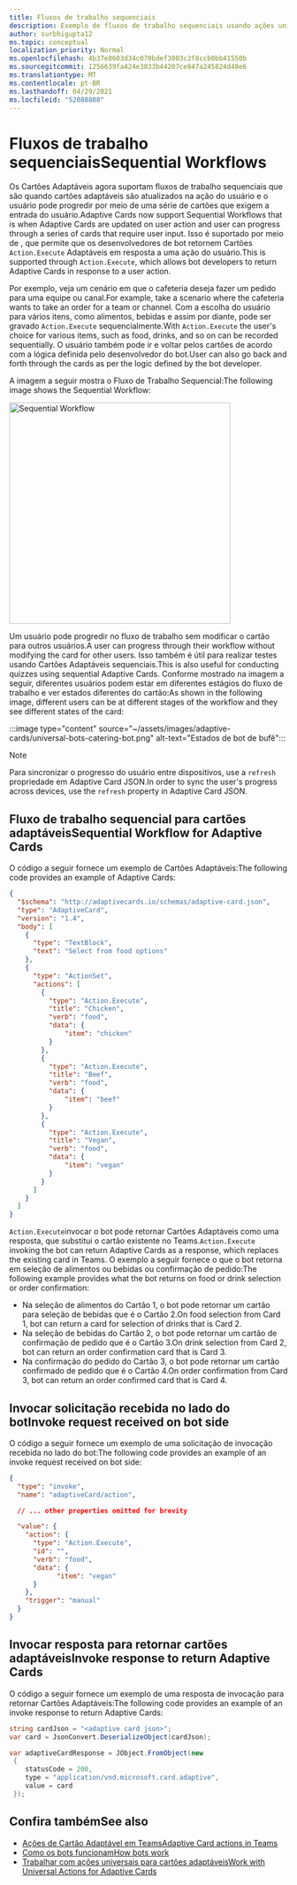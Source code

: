 ```yaml
---
title: Fluxos de trabalho sequenciais
description: Exemplo de fluxos de trabalho sequenciais usando ações universais
author: surbhigupta12
ms.topic: conceptual
localization_priority: Normal
ms.openlocfilehash: 4b37e8603d34c070bdef3003c2f8ccb0bb41550b
ms.sourcegitcommit: 1256639fa424e3833b44207ce847a245824d48e6
ms.translationtype: MT
ms.contentlocale: pt-BR
ms.lasthandoff: 04/29/2021
ms.locfileid: "52088808"
---
```

# <a name="sequential-workflows"></a><span data-ttu-id="b8854-103">Fluxos de trabalho sequenciais</span><span class="sxs-lookup"><span data-stu-id="b8854-103">Sequential Workflows</span></span>

<span data-ttu-id="b8854-104">Os Cartões Adaptáveis agora suportam fluxos de trabalho sequenciais que são quando cartões adaptáveis são atualizados na ação do usuário e o usuário pode progredir por meio de uma série de cartões que exigem a entrada do usuário.</span><span class="sxs-lookup"><span data-stu-id="b8854-104">Adaptive Cards now support Sequential Workflows that is when Adaptive Cards are updated on user action and user can progress through a series of cards that require user input.</span></span> <span data-ttu-id="b8854-105">Isso é suportado por meio de , que permite que os desenvolvedores de bot retornem Cartões `Action.Execute` Adaptáveis em resposta a uma ação do usuário.</span><span class="sxs-lookup"><span data-stu-id="b8854-105">This is supported through `Action.Execute`, which allows bot developers to return Adaptive Cards in response to a user action.</span></span>

<span data-ttu-id="b8854-106">Por exemplo, veja um cenário em que o cafeteria deseja fazer um pedido para uma equipe ou canal.</span><span class="sxs-lookup"><span data-stu-id="b8854-106">For example, take a scenario where the cafeteria wants to take an order for a team or channel.</span></span> <span data-ttu-id="b8854-107">Com a escolha do usuário para vários itens, como alimentos, bebidas e assim por diante, pode ser gravado `Action.Execute` sequencialmente.</span><span class="sxs-lookup"><span data-stu-id="b8854-107">With `Action.Execute` the user's choice for various items, such as food, drinks, and so on can be recorded sequentially.</span></span> <span data-ttu-id="b8854-108">O usuário também pode ir e voltar pelos cartões de acordo com a lógica definida pelo desenvolvedor do bot.</span><span class="sxs-lookup"><span data-stu-id="b8854-108">User can also go back and forth through the cards as per the logic defined by the bot developer.</span></span> <br/>

<span data-ttu-id="b8854-109">A imagem a seguir mostra o Fluxo de Trabalho Sequencial:</span><span class="sxs-lookup"><span data-stu-id="b8854-109">The following image shows the Sequential Workflow:</span></span>

<img src="~/assets/images/bots/sequentialWorkflow.gif" alt="Sequential Workflow" width="400"/>

<span data-ttu-id="b8854-110">Um usuário pode progredir no fluxo de trabalho sem modificar o cartão para outros usuários.</span><span class="sxs-lookup"><span data-stu-id="b8854-110">A user can progress through their workflow without modifying the card for other users.</span></span> <span data-ttu-id="b8854-111">Isso também é útil para realizar testes usando Cartões Adaptáveis sequenciais.</span><span class="sxs-lookup"><span data-stu-id="b8854-111">This is also useful for conducting quizzes using sequential Adaptive Cards.</span></span> <span data-ttu-id="b8854-112">Conforme mostrado na imagem a seguir, diferentes usuários podem estar em diferentes estágios do fluxo de trabalho e ver estados diferentes do cartão:</span><span class="sxs-lookup"><span data-stu-id="b8854-112">As shown in the following image, different users can be at different stages of the workflow and they see different states of the card:</span></span>

:::image type="content" source="~/assets/images/adaptive-cards/universal-bots-catering-bot.png" alt-text="Estados de bot de bufê":::

> [!NOTE]
> <span data-ttu-id="b8854-114">Para sincronizar o progresso do usuário entre dispositivos, use a `refresh` propriedade em Adaptive Card JSON.</span><span class="sxs-lookup"><span data-stu-id="b8854-114">In order to sync the user's progress across devices, use the `refresh` property in Adaptive Card JSON.</span></span>

## <a name="sequential-workflow-for-adaptive-cards"></a><span data-ttu-id="b8854-115">Fluxo de trabalho sequencial para cartões adaptáveis</span><span class="sxs-lookup"><span data-stu-id="b8854-115">Sequential Workflow for Adaptive Cards</span></span>

<span data-ttu-id="b8854-116">O código a seguir fornece um exemplo de Cartões Adaptáveis:</span><span class="sxs-lookup"><span data-stu-id="b8854-116">The following code provides an example of Adaptive Cards:</span></span>

```JSON
{
  "$schema": "http://adaptivecards.io/schemas/adaptive-card.json",
  "type": "AdaptiveCard",
  "version": "1.4",
  "body": [
    {
      "type": "TextBlock",
      "text": "Select from food options"
    },
    { 
      "type": "ActionSet",
      "actions": [
        {
          "type": "Action.Execute",
          "title": "Chicken",
          "verb": "food",
          "data": {
              "item": "chicken"
          }
        },
        {
          "type": "Action.Execute",
          "title": "Beef",
          "verb": "food",
          "data": {
              "item": "beef"
          }
        },
        {
          "type": "Action.Execute",
          "title": "Vegan",
          "verb": "food",
          "data": {
              "item": "vegan"
          }
        }
      ]
    }
  ]
}
```

<span data-ttu-id="b8854-117">`Action.Execute`invocar o bot pode retornar Cartões Adaptáveis como uma resposta, que substitui o cartão existente no Teams.</span><span class="sxs-lookup"><span data-stu-id="b8854-117">`Action.Execute` invoking the bot can return Adaptive Cards as a response, which replaces the existing card in Teams.</span></span>
<span data-ttu-id="b8854-118">O exemplo a seguir fornece o que o bot retorna em seleção de alimentos ou bebidas ou confirmação de pedido:</span><span class="sxs-lookup"><span data-stu-id="b8854-118">The following example provides what the bot returns on food or drink selection or order confirmation:</span></span>

* <span data-ttu-id="b8854-119">Na seleção de alimentos do Cartão 1, o bot pode retornar um cartão para seleção de bebidas que é o Cartão 2.</span><span class="sxs-lookup"><span data-stu-id="b8854-119">On food selection from Card 1, bot can return a card for selection of drinks that is Card 2.</span></span>
* <span data-ttu-id="b8854-120">Na seleção de bebidas do Cartão 2, o bot pode retornar um cartão de confirmação de pedido que é o Cartão 3.</span><span class="sxs-lookup"><span data-stu-id="b8854-120">On drink selection from Card 2, bot can return an order confirmation card that is Card 3.</span></span>
* <span data-ttu-id="b8854-121">Na confirmação do pedido do Cartão 3, o bot pode retornar um cartão confirmado de pedido que é o Cartão 4.</span><span class="sxs-lookup"><span data-stu-id="b8854-121">On order confirmation from Card 3, bot can return an order confirmed card that is Card 4.</span></span>

## <a name="invoke-request-received-on-bot-side"></a><span data-ttu-id="b8854-122">Invocar solicitação recebida no lado do bot</span><span class="sxs-lookup"><span data-stu-id="b8854-122">Invoke request received on bot side</span></span>

<span data-ttu-id="b8854-123">O código a seguir fornece um exemplo de uma solicitação de invocação recebida no lado do bot:</span><span class="sxs-lookup"><span data-stu-id="b8854-123">The following code provides an example of an invoke request received on bot side:</span></span>

```JSON
{ 
  "type": "invoke",
  "name": "adaptiveCard/action",

  // ... other properties omitted for brevity

  "value": { 
    "action": { 
      "type": "Action.Execute", 
      "id": "", 
      "verb": "food",
      "data": { 
            "item": "vegan"
      } 
    },
    "trigger": "manual" 
  }
}
```

## <a name="invoke-response-to-return-adaptive-cards"></a><span data-ttu-id="b8854-124">Invocar resposta para retornar cartões adaptáveis</span><span class="sxs-lookup"><span data-stu-id="b8854-124">Invoke response to return Adaptive Cards</span></span>

<span data-ttu-id="b8854-125">O código a seguir fornece um exemplo de uma resposta de invocação para retornar Cartões Adaptáveis:</span><span class="sxs-lookup"><span data-stu-id="b8854-125">The following code provides an example of an invoke response to return Adaptive Cards:</span></span>

```C#
string cardJson = "<adaptive card json>";
var card = JsonConvert.DeserializeObject(cardJson);

var adaptiveCardResponse = JObject.FromObject(new
 {
    statusCode = 200,
    type = "application/vnd.microsoft.card.adaptive",
    value = card
 });
```

## <a name="see-also"></a><span data-ttu-id="b8854-126">Confira também</span><span class="sxs-lookup"><span data-stu-id="b8854-126">See also</span></span>

* [<span data-ttu-id="b8854-127">Ações de Cartão Adaptável em Teams</span><span class="sxs-lookup"><span data-stu-id="b8854-127">Adaptive Card actions in Teams</span></span>](~/task-modules-and-cards/cards/cards-actions.md#adaptive-cards-actions)
* [<span data-ttu-id="b8854-128">Como os bots funcionam</span><span class="sxs-lookup"><span data-stu-id="b8854-128">How bots work</span></span>](/azure/bot-service/bot-builder-basics?view=azure-bot-service-4.0&preserve-view=true)
* [<span data-ttu-id="b8854-129">Trabalhar com ações universais para cartões adaptáveis</span><span class="sxs-lookup"><span data-stu-id="b8854-129">Work with Universal Actions for Adaptive Cards</span></span>](Work-with-universal-actions-for-adaptive-cards.md)
